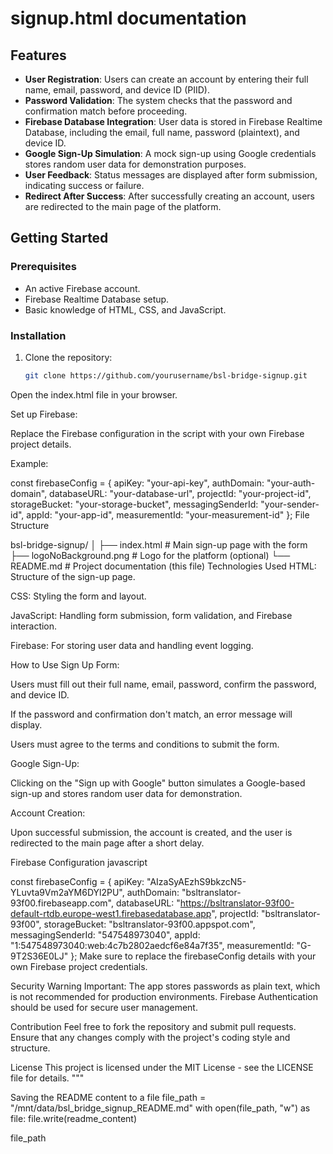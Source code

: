 # signup.html documentation

## Features

- **User Registration**: Users can create an account by entering their full name, email, password, and device ID (PIID).
- **Password Validation**: The system checks that the password and confirmation match before proceeding.
- **Firebase Database Integration**: User data is stored in Firebase Realtime Database, including the email, full name, password (plaintext), and device ID.
- **Google Sign-Up Simulation**: A mock sign-up using Google credentials stores random user data for demonstration purposes.
- **User Feedback**: Status messages are displayed after form submission, indicating success or failure.
- **Redirect After Success**: After successfully creating an account, users are redirected to the main page of the platform.

## Getting Started

### Prerequisites

- An active Firebase account.
- Firebase Realtime Database setup.
- Basic knowledge of HTML, CSS, and JavaScript.

### Installation

1. Clone the repository:
   ```bash
   git clone https://github.com/yourusername/bsl-bridge-signup.git
Open the index.html file in your browser.

Set up Firebase:

Replace the Firebase configuration in the script with your own Firebase project details.

Example:

const firebaseConfig = {
    apiKey: "your-api-key",
    authDomain: "your-auth-domain",
    databaseURL: "your-database-url",
    projectId: "your-project-id",
    storageBucket: "your-storage-bucket",
    messagingSenderId: "your-sender-id",
    appId: "your-app-id",
    measurementId: "your-measurement-id"
};
File Structure

bsl-bridge-signup/
│
├── index.html       # Main sign-up page with the form
├── logoNoBackground.png # Logo for the platform (optional)
└── README.md        # Project documentation (this file)
Technologies Used
HTML: Structure of the sign-up page.

CSS: Styling the form and layout.

JavaScript: Handling form submission, form validation, and Firebase interaction.

Firebase: For storing user data and handling event logging.

How to Use
Sign Up Form:

Users must fill out their full name, email, password, confirm the password, and device ID.

If the password and confirmation don't match, an error message will display.

Users must agree to the terms and conditions to submit the form.

Google Sign-Up:

Clicking on the "Sign up with Google" button simulates a Google-based sign-up and stores random user data for demonstration.

Account Creation:

Upon successful submission, the account is created, and the user is redirected to the main page after a short delay.

Firebase Configuration
javascript

const firebaseConfig = {
    apiKey: "AIzaSyAEzhS9bkzcN5-YLuvta9Vm2aYM6DYl2PU",
    authDomain: "bsltranslator-93f00.firebaseapp.com",
    databaseURL: "https://bsltranslator-93f00-default-rtdb.europe-west1.firebasedatabase.app",
    projectId: "bsltranslator-93f00",
    storageBucket: "bsltranslator-93f00.appspot.com",
    messagingSenderId: "547548973040",
    appId: "1:547548973040:web:4c7b2802aedcf6e84a7f35",
    measurementId: "G-9T2S36E0LJ"
};
Make sure to replace the firebaseConfig details with your own Firebase project credentials.

Security Warning
Important: The app stores passwords as plain text, which is not recommended for production environments. Firebase Authentication should be used for secure user management.

Contribution
Feel free to fork the repository and submit pull requests. Ensure that any changes comply with the project's coding style and structure.

License
This project is licensed under the MIT License - see the LICENSE file for details.
"""

Saving the README content to a file
file_path = "/mnt/data/bsl_bridge_signup_README.md"
with open(file_path, "w") as file:
file.write(readme_content)

file_path

